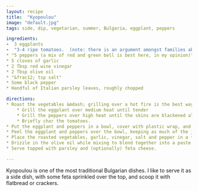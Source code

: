 ```yaml
---
layout: recipe
title:  "Kyopoulou"
image: "default.jpg"
tags: side, dip, vegetarian, summer, Bulgaria, eggplant, peppers

ingredients:
-  3 eggplants
-  "3-4 ripe tomatoes.  (note: there is an argument amongst families about whether there should be tomatoes in kyopoulou)"
* "5 peppers (a mix of red and green bell is best here, in my opinion)"
* 5 cloves of garlic
* 2 Tbsp red wine vinegar
* 2 Tbsp olive oil
* "&frac12; tsp salt"
* Some black pepper
* Handful of Italian parsley leaves, roughly chopped

directions:
* Roast the vegetables &mdash; grilling over a hot fire is the best way to do it.
    * Grill the eggplant over medium heat until tender
    * Grill the peppers over high heat until the skins are blackened all over
    * Briefly char the tomatoes.
* Put the eggplant and peppers in a bowl, cover with plastic wrap, and let sit in their own steam as they cool (this makes them easier to peel)
* Peel the eggplant and peppers over the bowl, keeping as much of the juice as possible in the bowl. (it's got a ton of flavor!)
* Place the roasted vegetables, garlic, vinegar, salt and pepper in a food processor or blender. Blend until a smooth mixture.
* Drizzle in the olive oil while mixing to blend together into a paste
* Serve topped with parsley and (optionally) feta cheese.

---
```


Kyopoulou is one of the most traditional Bulgarian dishes.  I like to serve it as a side dish, with some feta sprinkled over the top, and scoop it with flatbread or crackers.
